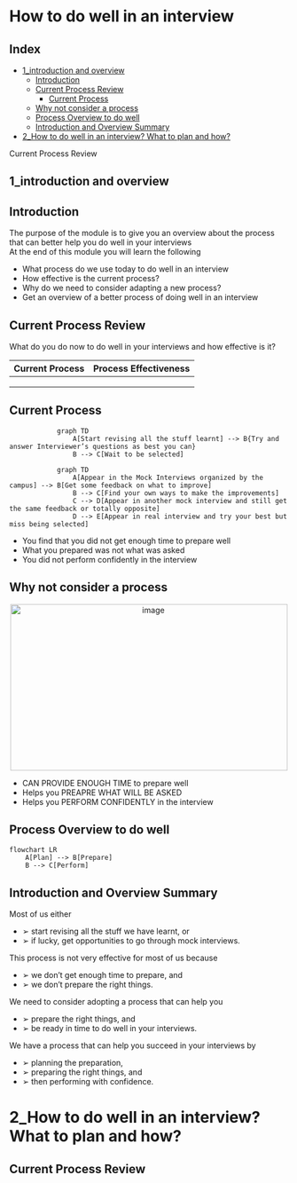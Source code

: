 # How to do well in an interview

## Index
- [1_introduction and overview](#1_introduction-and-overview)
   - [Introduction](#introduction)
   - [Current Process Review](#current-process-review)
       - [Current Process](#current-process)
   - [Why not consider a process](#why-not-consider-a-process)
   - [Process Overview to do well](#process-overview-to-do-well)
   - [Introduction and Overview Summary](#introduction-and-overview-summary)
- [2_How to do well in an interview? What to plan and how?](#2_how-to-do-well-in-an-interview-what-to-plan-and-how)

Current Process Review

## 1_introduction and overview

## Introduction
The purpose of the module is to give you an
overview about the process that can better help
you do well in your interviews </br>
At the end of this module you will learn the
following</br>
+ What process do we use today to do well in an
interview
+ How effective is the current process?
+ Why do we need to consider adapting a new
process?
+ Get an overview of a better process of doing well
in an interview

## Current Process Review
What do you do now to do well in your
interviews and how effective is it?


| Current Process       | Process Effectiveness   |
|-----------------------|-------------------------|
|                       |                         |
|                       |                         |
|                       |                         |


## Current Process
```mermaid
            graph TD
                A[Start revising all the stuff learnt] --> B{Try and answer Interviewer’s questions as best you can}
                B --> C[Wait to be selected]
```               

```mermaid      
            graph TD
                A[Appear in the Mock Interviews organized by the campus] --> B[Get some feedback on what to improve]
                B --> C[Find your own ways to make the improvements]
                C --> D[Appear in another mock interview and still get the same feedback or totally opposite]
                D --> E[Appear in real interview and try your best but miss being selected]
```

+ You find that you did not get enough time to prepare well
+ What you prepared was not what was asked
+ You did not perform confidently in the interview

## Why not consider a process
<!-- This table will not be rendered -->
<!-- ![image](https://github.com/user-attachments/assets/9889b054-1ec5-4073-b47e-5fccb62b4c73) -->

<!-- <p align="center">
  <img src="https://github.com/user-attachments/assets/9889b054-1ec5-4073-b47e-5fccb62b4c73" alt="image">
</p> -->

<p align="center">
  <img src="https://github.com/user-attachments/assets/9889b054-1ec5-4073-b47e-5fccb62b4c73" alt="image" width="500" height="300">
</p>

+ CAN PROVIDE ENOUGH TIME to prepare well
+ Helps you PREAPRE WHAT WILL BE ASKED
+ Helps you PERFORM CONFIDENTLY in the interview

## Process Overview to do well

```mermaid
flowchart LR
    A[Plan] --> B[Prepare]
    B --> C[Perform]
```
## Introduction and Overview Summary

Most of us either
- ➢ start revising all the stuff we have learnt, or
- ➢ if lucky, get opportunities to go through mock interviews.

This process is not very effective for most of us because
- ➢ we don’t get enough time to prepare, and
- ➢ we don’t prepare the right things.

We need to consider adopting a process that can help you
- ➢ prepare the right things, and
- ➢ be ready in time to do well in your interviews.

We have a process that can help you succeed in your interviews by
- ➢ planning the preparation,
- ➢ preparing the right things, and
- ➢ then performing with confidence.

# 2_How to do well in an interview? What to plan and how?

## Current Process Review



